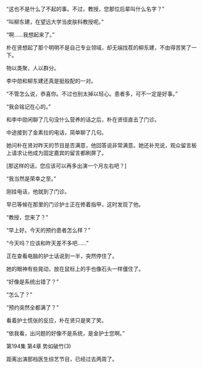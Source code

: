 “这也不是什么了不起的事。不过，教授，您那位后辈叫什么名字？”

“叫柳东建，在望远大学当皮肤科教授呢。”

“啊……我想起来了。”

朴在贤想起了那个明明不是自己专业领域，却无端找茬的柳东建，不由得苦笑了一下。

物以类聚，人以群分。

李中勋和柳东建还真是挺般配的一对。

“不管怎么说，恭喜你。不过也别太掉以轻心。患者多，可不一定是好事。”

“我会铭记在心的。”

和李中勋闲聊了几句没什么营养的话之后，朴在贤径直去了门诊。

中途接到了金素拉的电话，简单聊了几句。

她问朴在贤对昨天的节目是否满意，他回答说非常满意。她还补充说，观众留言板上请求让他成为固定嘉宾的留言都刷屏了。

[那这样的话，您应该可以再多出演一个月左右吧？]

“我当然是荣幸之至。”

刚挂电话，他就到了门诊。

早已等候在那里的门诊护士正在修着指甲，这时发现了他。

“教授，您来了？”

“早上好。今天的预约患者怎么样？”

“今天吗？应该和昨天差不多吧……”

正在查看电脑的护士话说到一半，突然停住了。

她的眼神有些晃动，放在鼠标上的手也像石头一样僵住了。

“好像是系统出错了？”

“怎么了？”

“预约突然全都满了？”

看着护士慌张的反应，朴在贤只是笑了笑。

“依我看，出问题的好像不是系统，是金护士您啊。”

第194集 第4章 势如破竹(3)

距离出演那档医生综艺节目，已经过去两周了。